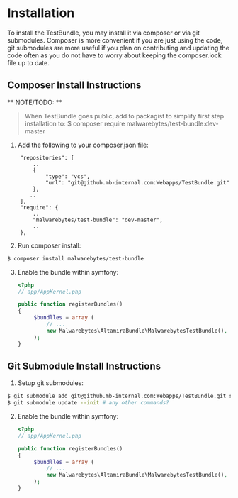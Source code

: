 # Installation

To install the TestBundle, you may install it via composer or via git submodules. Composer is more convenient if you are just using the code, git submodules are more useful if you plan on contributing and updating the code often as you do not have to worry about keeping the composer.lock file up to date.

## Composer Install Instructions

** NOTE/TODO: **

> When TestBundle goes public, add to packagist to simplify first step installation to:
> $ composer require malwarebytes/test-bundle:dev-master


1. Add the following to your composer.json file:


```
    "repositories": [
        ..
        {
            "type": "vcs",
            "url": "git@github.mb-internal.com:Webapps/TestBundle.git"
        }, 
       ..
    ],
    "require": {
        ..
        "malwarebytes/test-bundle": "dev-master",
        ..
    },
```


2. Run composer install:

```bash
$ composer install malwarebytes/test-bundle
```

3. Enable the bundle within symfony:


    ``` php
    <?php
    // app/AppKernel.php

    public function registerBundles()
    {
         $bundlles = array (
             // ...
             new Malwarebytes\AltamiraBundle\MalwarebytesTestBundle(),
         );
    }
    ```

## Git Submodule Install Instructions

1. Setup git submodules:

```bash
$ git submodule add git@github.mb-internal.com:Webapps/TestBundle.git src/Malwarebytes/TestBundle
$ git submodule update --init # any other commands?
```

2. Enable the bundle within symfony:


    ``` php
    <?php
    // app/AppKernel.php

    public function registerBundles()
    {
         $bundlles = array (
             // ...
             new Malwarebytes\AltamiraBundle\MalwarebytesTestBundle(),
         );
    }
    ```
